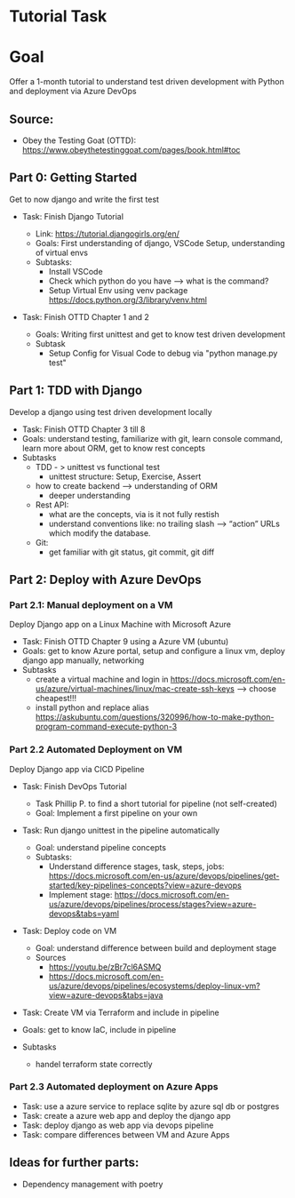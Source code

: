 # Tutorial Task

# Goal
Offer a 1-month tutorial to understand test driven development with Python and deployment via Azure DevOps

## Source:
- Obey the Testing Goat (OTTD): https://www.obeythetestinggoat.com/pages/book.html#toc

## Part 0: Getting Started
Get to now django and write the first test
- Task: Finish Django Tutorial
    - Link: https://tutorial.djangogirls.org/en/
    - Goals: First understanding of django, VSCode Setup, understanding of virtual envs
    - Subtasks: 
        - Install VSCode
        - Check which python do you have --> what is the command?
        - Setup Virtual Env using venv package https://docs.python.org/3/library/venv.html

- Task: Finish OTTD Chapter 1 and 2
    - Goals: Writing first unittest and get to know test driven development
    - Subtask
        - Setup Config for Visual Code to debug via "python manage.py test"

## Part 1: TDD with Django
Develop a django using test driven development locally
- Task: Finish OTTD Chapter 3 till 8
- Goals: understand testing, familiarize with git, learn console command, learn more about ORM, get to know rest concepts 
- Subtasks
    - TDD - > unittest vs functional test
        - unittest structure: Setup, Exercise, Assert
    - how to create backend --> understanding of ORM
        - deeper understanding
    - Rest API:
        - what are the concepts, via is it not fully restish
        - understand conventions like: no trailing slash --> “action” URLs which modify the database.
    - Git:
        - get familiar with git status, git commit, git diff

## Part 2: Deploy with Azure DevOps
### Part 2.1: Manual deployment on a VM
Deploy Django app on a Linux Machine with Microsoft Azure
- Task: Finish OTTD Chapter 9 using a Azure VM (ubuntu) 
- Goals: get to know Azure portal, setup and configure a linux vm, deploy django app manually, networking
- Subtasks
    - create a virtual machine and login in https://docs.microsoft.com/en-us/azure/virtual-machines/linux/mac-create-ssh-keys --> choose cheapest!!!
    - install python and replace alias https://askubuntu.com/questions/320996/how-to-make-python-program-command-execute-python-3


### Part 2.2 Automated Deployment on VM
Deploy Django app via CICD Pipeline
- Task: Finish DevOps Tutorial
    - Task Phillip P. to find a short tutorial for pipeline (not self-created)
    - Goal: Implement a first pipeline on your own
- Task: Run django unittest in the pipeline automatically
    - Goal: understand pipeline concepts
    - Subtasks: 
        - Understand difference stages, task, steps, jobs: https://docs.microsoft.com/en-us/azure/devops/pipelines/get-started/key-pipelines-concepts?view=azure-devops
        - Implement stage: https://docs.microsoft.com/en-us/azure/devops/pipelines/process/stages?view=azure-devops&tabs=yaml

- Task: Deploy code on VM
    - Goal: understand difference between build and deployment stage
    - Sources
        - https://youtu.be/zBr7cl6ASMQ
        - https://docs.microsoft.com/en-us/azure/devops/pipelines/ecosystems/deploy-linux-vm?view=azure-devops&tabs=java

- Task: Create VM via Terraform and include in pipeline
- Goals: get to know IaC, include in pipeline
- Subtasks
    - handel terraform state correctly


### Part 2.3 Automated deployment on Azure Apps

- Task: use a azure service to replace sqlite by azure sql db or postgres
- Task: create a azure web app and deploy the django app
- Task: deploy django as web app via devops pipeline
- Task: compare differences between VM and Azure Apps

## Ideas for further parts: 
- Dependency management with poetry

